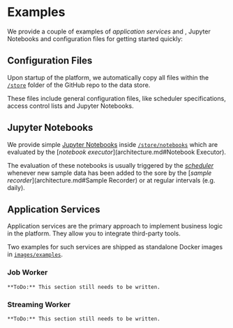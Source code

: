 # Examples

We provide a couple of examples of _application services_ and , Jupyter Notebooks and configuration files for getting started quickly:

## Configuration Files

Upon startup of the platform, we automatically copy all files within the [`/store`](https://github.com/SEGuRo-Projekt/Platform/tree/main/store) folder of the GitHub repo to the data store.

These files include general configuration files, like scheduler specifications, access control lists and Jupyter Notebooks.

## Jupyter Notebooks

We provide simple [Jupyter Notebooks](https://jupyter-notebook.readthedocs.io/en/stable/notebook.html) inside [`/store/notebooks`](https://github.com/SEGuRo-Projekt/Platform/tree/main/store/notebooks) which are evaluated by the [_notebook executor_](architecture.md#Notebook Executor).

The evaluation of these notebooks is usually triggered by the [_scheduler_](architecture.md#Scheduler) whenever new sample data has been added to the sore by the [_sample recorder_](architecture.md#Sample Recorder) or at regular intervals (e.g. daily).

## Application Services

Application services are the primary approach to implement business logic in the platform.
They allow you to integrate third-party tools.

Two examples for such services are shipped as standalone Docker images in [`images/examples`](https://github.com/SEGuRo-Projekt/Platform/tree/main/images/examples).

### Job Worker

```{note}
**ToDo:** This section still needs to be written.
```

### Streaming Worker

```{note}
**ToDo:** This section still needs to be written.
```
